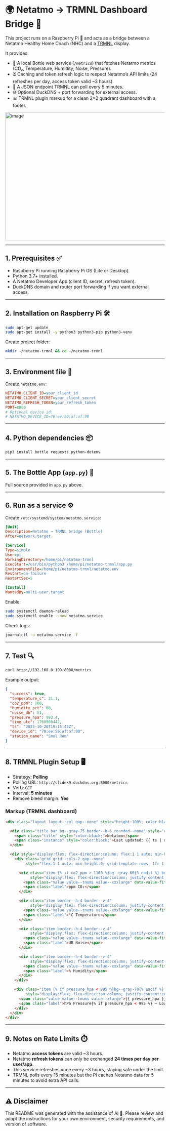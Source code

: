 # 🌍 Netatmo → TRMNL Dashboard Bridge 🚀

This project runs on a Raspberry Pi 🥧 and acts as a bridge between a Netatmo Healthy Home Coach (NHC) and a [TRMNL](https://usetrmnl.com) display.  

It provides:
- 🔌 A local Bottle web service (`/metrics`) that fetches Netatmo metrics (CO₂, Temperature, Humidity, Noise, Pressure).  
- ⏳ Caching and token refresh logic to respect Netatmo’s API limits (24 refreshes per day, access token valid ~3 hours).  
- 📡 A JSON endpoint TRMNL can poll every 5 minutes.  
- 🌐 Optional DuckDNS + port forwarding for external access.  
- 📊 TRMNL plugin markup for a clean 2×2 quadrant dashboard with a footer.

<img width="675" height="404" alt="image" src="https://github.com/user-attachments/assets/c90dc7cb-ccd0-4cea-b2e9-ec4e9d65e6f8" />


---

## 1. Prerequisites ✅
- Raspberry Pi running Raspberry Pi OS (Lite or Desktop).  
- Python 3.7+ installed.  
- A Netatmo Developer App (client ID, secret, refresh token).  
- DuckDNS domain and router port forwarding if you want external access.  

---

## 2. Installation on Raspberry Pi 🛠️

```bash
sudo apt-get update
sudo apt-get install -y python3 python3-pip python3-venv
```

Create project folder:
```bash
mkdir ~/netatmo-trmnl && cd ~/netatmo-trmnl
```

---

## 3. Environment file 🔑

Create `netatmo.env`:

```ini
NETATMO_CLIENT_ID=your_client_id
NETATMO_CLIENT_SECRET=your_client_secret
NETATMO_REFRESH_TOKEN=your_refresh_token
PORT=8000
# Optional device id:
# NETATMO_DEVICE_ID=70:ee:50:af:af:90
```

---

## 4. Python dependencies 📦

```bash
pip3 install bottle requests python-dotenv
```

---

## 5. The Bottle App (`app.py`) 🐍

Full source provided in `app.py` above.

---

## 6. Run as a service ⚙️

Create `/etc/systemd/system/netatmo.service`:

```ini
[Unit]
Description=Netatmo → TRMNL bridge (Bottle)
After=network.target

[Service]
Type=simple
User=pi
WorkingDirectory=/home/pi/netatmo-trmnl
ExecStart=/usr/bin/python3 /home/pi/netatmo-trmnl/app.py
EnvironmentFile=/home/pi/netatmo-trmnl/netatmo.env
Restart=on-failure
RestartSec=5

[Install]
WantedBy=multi-user.target
```

Enable:
```bash
sudo systemctl daemon-reload
sudo systemctl enable --now netatmo.service
```

Check logs:
```bash
journalctl -u netatmo.service -f
```

---

## 7. Test 🔍

```bash
curl http://192.168.0.199:8000/metrics
```

Example output:
```json
{
  "success": true,
  "temperature_c": 21.1,
  "co2_ppm": 808,
  "humidity_pct": 60,
  "noise_db": 51,
  "pressure_hpa": 993.4,
  "time_utc": 1760900442,
  "ts": "2025-10-20T19:15:42Z",
  "device_id": "70:ee:50:af:af:90",
  "station_name": "Smol Rom"
}
```

---

## 8. TRMNL Plugin Setup 🖥️

- Strategy: **Polling**  
- Polling URL: `http://slidek9.duckdns.org:8000/metrics`  
- Verb: `GET`  
- Interval: **5 minutes**  
- Remove bleed margin: **Yes**  

### Markup (TRMNL dashboard)

```html
<div class="layout layout--col gap--none" style="height:100%; color:black;">

  <div class="title_bar bg--gray-75 border--h-6 rounded--none" style="color:black;">
    <span class="title" style="color:black;">Netatmo</span>
    <span class="instance" style="color:black;">Last updated: {{ ts | default: time_utc | date: "%Y-%m-%d %H:%M" }}</span>
  </div>

  <div style="display:flex; flex-direction:column; flex:1 1 auto; min-height:0;">
    <div class="grid grid--cols-2 gap--none"
         style="flex:1 1 auto; min-height:0; grid-template-rows: 1fr 1fr; grid-auto-rows: minmax(0,1fr);">

      <div class="item {% if co2_ppm > 1100 %}bg--gray-60{% endif %} border--h-4 border--v-4"
           style="display:flex; flex-direction:column; justify-content:center; align-items:center;">
        <span class="value value--tnums value--xxxlarge" data-value-fit="true">{{ co2_ppm }}</span>
        <span class="label">ppm CO₂</span>
      </div>

      <div class="item border--h-4 border--v-4"
           style="display:flex; flex-direction:column; justify-content:center; align-items:center;">
        <span class="value value--tnums value--xxxlarge" data-value-fit="true">{{ temperature_c }}</span>
        <span class="label">°C Temperature</span>
      </div>

      <div class="item border--h-4 border--v-4"
           style="display:flex; flex-direction:column; justify-content:center; align-items:center;">
        <span class="value value--tnums value--xxxlarge" data-value-fit="true">{{ noise_db }}</span>
        <span class="label">dB Noise</span>
      </div>

      <div class="item border--h-4 border--v-4"
           style="display:flex; flex-direction:column; justify-content:center; align-items:center;">
        <span class="value value--tnums value--xxxlarge" data-value-fit="true">{{ humidity_pct }}</span>
        <span class="label">% Humidity</span>
      </div>
    </div>

    <div class="item {% if pressure_hpa < 995 %}bg--gray-70{% endif %} border--h-6 rounded--none"
         style="display:flex; flex-direction:column; justify-content:center; align-items:center;">
      <span class="value value--tnums value--xlarge">{{ pressure_hpa }}</span>
      <span class="label">hPa Pressure{% if pressure_hpa < 995 %} — Low{% endif %}</span>
    </div>
  </div>
</div>
```

---

## 9. Notes on Rate Limits ⏱️

- Netatmo **access tokens** are valid ~3 hours.  
- Netatmo **refresh tokens** can only be exchanged **24 times per day per user/app**.  
- This service refreshes once every ~3 hours, staying safe under the limit.  
- TRMNL polls every 15 minutes but the Pi caches Netatmo data for 5 minutes to avoid extra API calls.  

---

## ⚠️ Disclaimer

This README was generated with the assistance of AI 🤖. Please review and adapt the instructions for your own environment, security requirements, and version of software.  
